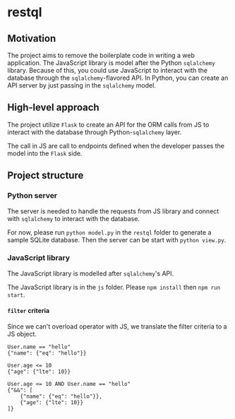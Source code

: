 # restql
## Motivation

The project aims to remove the boilerplate code in writing a web application. The JavaScript library is model after the Python `sqlalchemy` library. Because of this, you could use JavaScript to interact with the database through the `sqlalchemy`-flavored API. In Python, you can create an API server by just passing in the `sqlalchemy` model.

## High-level approach

The project utilize `Flask` to create an API for the ORM calls from JS to interact with the database through Python-`sqlalchemy` layer. 

The call in JS are call to endpoints defined when the developer passes the model into the `Flask` side. 


## Project structure

### Python server
The server is needed to handle the requests from JS library and connect with `sqlalchemy` to interact with the database.

For now, please run `python model.py` in the `restql` folder to generate a sample SQLite database. Then the server can be start with `python view.py`.

### JavaScript library

The JavaScript library is modelled after `sqlalchemy`'s API. 

The JavaScript library is in the `js` folder. Please `npm install` then `npm run start`.

#### `filter` criteria

Since we can't overload operator with JS, we translate the filter criteria to a JS object.

```
User.name == "hello"
{"name": {"eq": "hello"}}

User.age <= 10
{"age": {"lte": 10}}

User.age <= 10 AND User.name == "hello"
{"&&": [
    {"name": {"eq": "hello"}},
    {"age": {"lte": 10}}
]}
```
